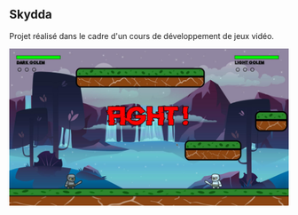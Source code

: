 ## Skydda

Projet réalisé dans le cadre d'un cours de développement de jeux vidéo.

![alt text](https://github.com/Scryper/Skydda/blob/main/resources/images/examples/gameExample.jpg?raw=true)
